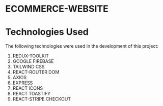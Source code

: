 # ECOMMERCE-WEBSITE
 # Technologies Used
 The following technologies were used in the development of this project:

  1.  REDUX-TOOLKIT
  2.  GOOGLE FIREBASE
  3.  TAILWIND CSS
  4.  REACT-ROUTER DOM
  5.  AXIOS
  6.  EXPRESS
  7.  REACT ICONS
  8.  REACT TOASTIFY
  9.  REACT-STRIPE CHECKOUT
